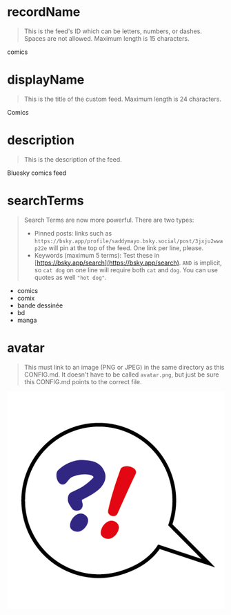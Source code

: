 
# recordName

> This is the feed's ID which can be letters, numbers, or dashes. Spaces are not allowed. Maximum length is 15 characters.

comics

# displayName

> This is the title of the custom feed. Maximum length is 24 characters.

Comics

# description

> This is the description of the feed.

Bluesky comics feed

# searchTerms

> Search Terms are now more powerful. There are two types:
>
> - Pinned posts: links such as `https://bsky.app/profile/saddymayo.bsky.social/post/3jxju2wwap22e` will pin at the top of the feed. One link per line, please.
> - Keywords (maximum 5 terms): Test these in [https://bsky.app/search](https://bsky.app/search). `AND` is implicit, so `cat dog` on one line will require both `cat` and `dog`. You can use quotes as well `"hot dog"`.
>

- comics
- comix
- bande dessinée
- bd
- manga

# avatar

> This must link to an image (PNG or JPEG) in the same directory as this CONFIG.md. It doesn't have to be called `avatar.png`, but just be sure this CONFIG.md points to the correct file.

![](avatar.png)
